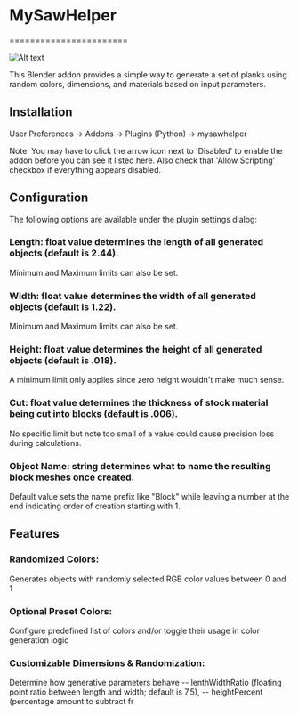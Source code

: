 # MySawHelper
=======================

![ Alt text](screenrecording.gif)

This Blender addon provides a simple way to generate a set of planks using random colors, dimensions, and materials based on input parameters.

## Installation
User Preferences -> Addons -> Plugins (Python) -> mysawhelper

Note: You may have to click the arrow icon next to 'Disabled' to enable the addon before you can see it listed here. Also check that 'Allow Scripting' checkbox if everything appears disabled.

## Configuration
The following options are available under the plugin settings dialog:

### Length: float value determines the length of all generated objects (default is 2.44).
Minimum and Maximum limits can also be set.
### Width: float value determines the width of all generated objects (default is 1.22).
Minimum and Maximum limits can also be set.
### Height: float value determines the height of all generated objects (default is .018).
A minimum limit only applies since zero height wouldn't make much sense.
### Cut: float value determines the thickness of stock material being cut into blocks (default is .006).
No specific limit but note too small of a value could cause precision loss during calculations.
### Object Name: string determines what to name the resulting block meshes once created.
Default value sets the name prefix like "Block" while leaving a number at the end indicating order of creation starting with 1.

## Features
### Randomized Colors: 
Generates objects with randomly selected RGB color values between 0 and 1
### Optional Preset Colors: 
Configure predefined list of colors and/or toggle their usage in color generation logic
### Customizable Dimensions & Randomization: 
Determine how generative parameters behave -- lenthWidthRatio (floating point ratio between length and width; default is 7.5), -- heightPercent (percentage amount to subtract fr

